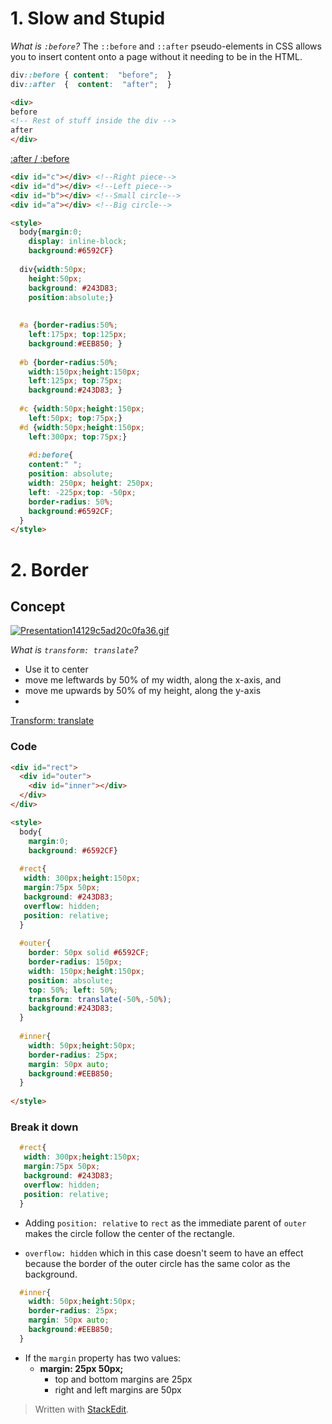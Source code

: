 # 1. Slow and Stupid

*What is `:before`?*
The `::before` and `::after` pseudo-elements in CSS allows you to insert content onto a page without it needing to be in the HTML.
```css
div::before { content:  "before";  }  
div::after  {  content:  "after";  }
```
```html
<div> 
before 
<!-- Rest of stuff inside the div --> 
after 
</div>
```
[:after / :before](https://css-tricks.com/almanac/selectors/a/after-and-before/)
```html
<div id="c"></div> <!--Right piece-->
<div id="d"></div> <!--Left piece-->
<div id="b"></div> <!--Small circle-->
<div id="a"></div> <!--Big circle-->

<style>
  body{margin:0;  
    display: inline-block; 
    background:#6592CF}
  
  div{width:50px;
    height:50px;
    background: #243D83;
    position:absolute;}
  
  
  #a {border-radius:50%; 
    left:175px; top:125px;
    background:#EEB850; }
  
  #b {border-radius:50%; 
    width:150px;height:150px; 
    left:125px; top:75px;
    background:#243D83; }
  
  #c {width:50px;height:150px; 
    left:50px; top:75px;}
  #d {width:50px;height:150px; 
    left:300px; top:75px;}
  
    #d:before{
    content:" ";
    position: absolute;
    width: 250px; height: 250px;
    left: -225px;top: -50px;
  	border-radius: 50%;
	background:#6592CF;
  }
</style>
```

# 2. Border

## Concept
[![Presentation14129c5ad20c0fa36.gif](https://s6.gifyu.com/images/Presentation14129c5ad20c0fa36.gif)](https://gifyu.com/image/yAtg)

*What is `transform: translate`?*
- Use it to center
-   move me leftwards by 50% of my width, along the x-axis, and
-   move me upwards by 50% of my height, along the y-axis
- 
[Transform: translate](https://stackoverflow.com/questions/46184458/transform-translate-50-50/46184660)

### Code
```html
<div id="rect">
  <div id="outer">
    <div id="inner"></div>
  </div>
</div>

<style>
  body{
    margin:0;
    background: #6592CF}
  
  #rect{
   width: 300px;height:150px;
   margin:75px 50px; 
   background: #243D83;
   overflow: hidden;
   position: relative;
  }
  
  #outer{
    border: 50px solid #6592CF;
    border-radius: 150px;
    width: 150px;height:150px;
    position: absolute;
    top: 50%; left: 50%;
    transform: translate(-50%,-50%);
    background:#243D83;
  }
  
  #inner{
    width: 50px;height:50px;
    border-radius: 25px;
    margin: 50px auto;
    background:#EEB850;
  }
  
</style>

```

### Break it down

```css
  #rect{
   width: 300px;height:150px;
   margin:75px 50px; 
   background: #243D83;
   overflow: hidden;
   position: relative;
  }
```

- Adding `position: relative` to `rect` as the immediate parent of `outer` makes the circle follow the center of the rectangle.

- `overflow: hidden` which in this case doesn't seem to have an effect because the border of the outer circle has the same color as the background.

```css
  #inner{
    width: 50px;height:50px;
    border-radius: 25px;
    margin: 50px auto;
    background:#EEB850;
  }
  ```
  
- If the  `margin`  property has two values:
	-   **margin: 25px 50px;**
	    -   top and bottom margins are 25px
	    -   right and left margins are 50px

> Written with [StackEdit](https://stackedit.io/).

<!--stackedit_data:
eyJoaXN0b3J5IjpbLTYwMzkyNTkwOCwxMzA1MjMzNTgzLC0xMD
Y1MDI2NjE0LC0xMjMxMzg2MTE5XX0=
-->